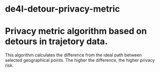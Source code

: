 # de4l-detour-privacy-metric

<h1>Privacy metric algorithm based on detours in trajetory data.</h1>
<p>This algorithm calculates the difference from the ideal path between
selected geographical points. The higher the difference, the higher privacy risk.</p>